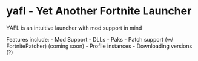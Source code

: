 # **yafl - Yet Another Fortnite Launcher**
YAFL is an intuitive launcher with mod support in mind

Features include:
    - Mod Support
        - DLLs
        - Paks
    - Patch support (w/ FortnitePatcher) (coming soon)
    - Profile instances
    - Downloading versions (?)
